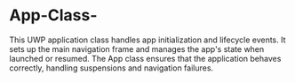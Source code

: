 # App-Class-
This UWP application class handles app initialization and lifecycle events. It sets up the main navigation frame and manages the app's state when launched or resumed. The App class ensures that the application behaves correctly, handling suspensions and navigation failures.
